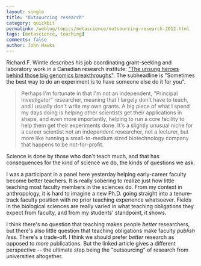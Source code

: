 ```yaml
---
layout: single 
title: "Outsourcing research" 
category: quickbit
permalink: /weblog/topics/metascience/outsourcing-research-2012.html
tags: [metascience, teaching] 
comments: false 
author: John Hawks 
---
```



Richard F. Wintle describes his job coordinating grant-seeking and laboratory work in a Canadian research institute: <a href="http://www.guardian.co.uk/science/occams-corner/2012/aug/24/unsung-heroes-big-genomics-breakthroughs">"The unsung heroes behind those big genomics breakthroughs"</a>. The subheadline is "Sometimes the best way to do an experiment is to have someone else do it for you". 

<blockquote>Perhaps I'm fortunate in that I'm not an independent, "Principal Investigator" researcher, meaning that I largely don't have to teach, and I usually don't write my own grants. A big piece of what I spend my days doing is helping other scientists get their applications in shape, and even more importantly, helping to run a core facility to help them get their experiments done. It's a slightly unusual niche for a career scientist  not an independent researcher, not a lecturer, but more like running a small-to-medium sized biotechnology company that happens to be not-for-profit.</blockquote>

Science is done by those who don't teach much, and that has consequences for the kind of science we do, the kinds of questions we ask. 

I was a participant in a panel here yesterday helping early-career faculty become better teachers. It is really sobering to realize just how little teaching most faculty members in the sciences do. From my context in anthropology, it is hard to imagine a new Ph.D. going straight into a tenure-track faculty position with no prior teaching experience whatsoever. Fields in the biological sciences are really varied in what teaching obligations they expect from faculty, and from my students' standpoint, it shows. 

I think there's no question that teaching makes people <em>better</em> researchers, but there's also little question that teaching obligations make faculty <em>publish less</em>. There's a trade-off. I think we should prefer <em>better</em> research as opposed to <em>more</em> publications. But the linked article gives a different perspective -- the ultimate step being the "outsourcing" of research from universities altogether. 

